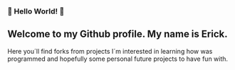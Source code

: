 ### :beginner: Hello World! :beginner:
## Welcome to my Github profile. My name is Erick.
Here you´ll find forks from projects I´m interested in learning how was 
programmed and hopefully some personal future projects to have fun with.
<!--
**erickib/erickib** is a ✨ _special_ ✨ repository because its `README.md` (this file) appears on your GitHub profile.

Here are some ideas to get you started:

- 🔭 I’m currently working on ...
- 🌱 I’m currently learning ...
- 👯 I’m looking to collaborate on ...
- 🤔 I’m looking for help with ...
- 💬 Ask me about ...
- 📫 How to reach me: ...
- 😄 Pronouns: ...
- ⚡ Fun fact: ...
-->
